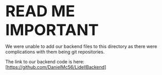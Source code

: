 <font size= "7"> **READ ME IMPORTANT**</font>

We were unable to add our backend files to this directory as there were complications with them being git repositories.

The link to our backend code is here: [https://github.com/DanielMc56/LidellBackend]
